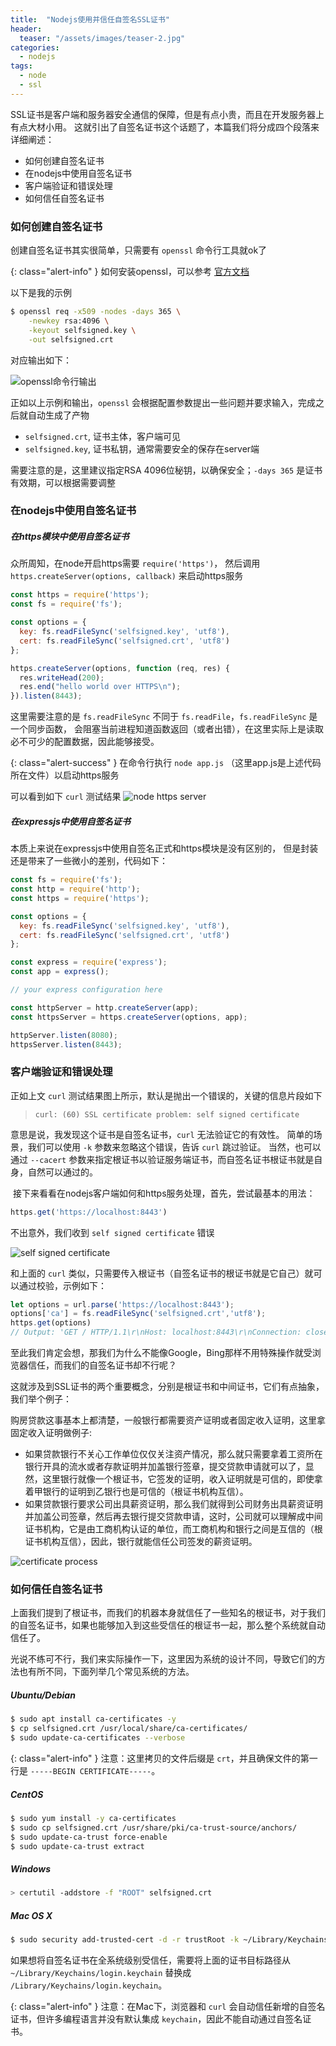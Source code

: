 ```yaml
---
title:  "Nodejs使用并信任自签名SSL证书"
header:
  teaser: "/assets/images/teaser-2.jpg"
categories:
  - nodejs
tags:
  - node
  - ssl
---
```


SSL证书是客户端和服务器安全通信的保障，但是有点小贵，而且在开发服务器上有点大材小用。
这就引出了自签名证书这个话题了，本篇我们将分成四个段落来详细阐述：
- 如何创建自签名证书
- 在nodejs中使用自签名证书
- 客户端验证和错误处理
- 如何信任自签名证书


### 如何创建自签名证书

创建自签名证书其实很简单，只需要有 `openssl` 命令行工具就ok了

{: class="alert-info" }
如何安装openssl，可以参考 [官方文档](https://github.com/openssl/openssl#build-and-install)

以下是我的示例

```bash
$ openssl req -x509 -nodes -days 365 \
    -newkey rsa:4096 \
    -keyout selfsigned.key \
    -out selfsigned.crt
```

对应输出如下：

![openssl命令行输出](/assets/images/nodejs/openssl.png)

正如以上示例和输出，`openssl` 会根据配置参数提出一些问题并要求输入，完成之后就自动生成了产物
- `selfsigned.crt`, 证书主体，客户端可见
- `selfsigned.key`, 证书私钥，通常需要安全的保存在server端

需要注意的是，这里建议指定RSA 4096位秘钥，以确保安全；`-days 365` 是证书有效期，可以根据需要调整

### 在nodejs中使用自签名证书

##### 在https模块中使用自签名证书

众所周知，在node开启https需要 `require('https')`，
然后调用 `https.createServer(options, callback)` 来启动https服务

```javascript
const https = require('https');
const fs = require('fs');

const options = {
  key: fs.readFileSync('selfsigned.key', 'utf8'),
  cert: fs.readFileSync('selfsigned.crt', 'utf8')
};

https.createServer(options, function (req, res) {
  res.writeHead(200);
  res.end("hello world over HTTPS\n");
}).listen(8443);
```

这里需要注意的是 `fs.readFileSync` 不同于 `fs.readFile`，`fs.readFileSync` 是一个同步函数，
会阻塞当前进程知道函数返回（或者出错），在这里实际上是读取必不可少的配置数据，因此能够接受。

{: class="alert-success" }
在命令行执行 `node app.js` （这里app.js是上述代码所在文件）以启动https服务

可以看到如下 `curl` 测试结果
![node https server](/assets/images/nodejs/node-https-app.png)


##### 在expressjs中使用自签名证书

本质上来说在expressjs中使用自签名正式和https模块是没有区别的，
但是封装还是带来了一些微小的差别，代码如下：

```javascript
const fs = require('fs');
const http = require('http');
const https = require('https');

const options = {
  key: fs.readFileSync('selfsigned.key', 'utf8'),
  cert: fs.readFileSync('selfsigned.crt', 'utf8')
};

const express = require('express');
const app = express();

// your express configuration here

const httpServer = http.createServer(app);
const httpsServer = https.createServer(options, app);

httpServer.listen(8080);
httpsServer.listen(8443);
```

### 客户端验证和错误处理

正如上文 `curl` 测试结果图上所示，默认是抛出一个错误的，关键的信息片段如下

> `curl: (60) SSL certificate problem: self signed certificate`

意思是说，我发现这个证书是自签名证书，`curl` 无法验证它的有效性。
简单的场景，我们可以使用 `-k` 参数来忽略这个错误，告诉 `curl` 跳过验证。
当然，也可以通过 `--cacert` 参数来指定根证书以验证服务端证书，而自签名证书根证书就是自身，自然可以通过的。


 接下来看看在nodejs客户端如何和https服务处理，首先，尝试最基本的用法：
```javascript
https.get('https://localhost:8443')
```
不出意外，我们收到 `self signed certificate` 错误

![self signed certificate](/assets/images/nodejs/node-https-client-err.png)

和上面的 `curl` 类似，只需要传入根证书（自签名证书的根证书就是它自己）就可以通过校验，示例如下：
```javascript
let options = url.parse('https://localhost:8443');
options['ca'] = fs.readFileSync('selfsigned.crt','utf8');
https.get(options)
// Output: 'GET / HTTP/1.1\r\nHost: localhost:8443\r\nConnection: close\r\n\r\n'
```

至此我们肯定会想，那我们为什么不能像Google，Bing那样不用特殊操作就受浏览器信任，而我们的自签名证书却不行呢？

这就涉及到SSL证书的两个重要概念，分别是根证书和中间证书，它们有点抽象，我们举个例子：

购房贷款这事基本上都清楚，一般银行都需要资产证明或者固定收入证明，这里拿固定收入证明做例子:

- 如果贷款银行不关心工作单位仅仅关注资产情况，那么就只需要拿着工资所在银行开具的流水或者存款证明并加盖银行签章，提交贷款申请就可以了，显然，这里银行就像一个根证书，它签发的证明，收入证明就是可信的，即使拿着甲银行的证明到乙银行也是可信的（根证书机构互信）。
- 如果贷款银行要求公司出具薪资证明，那么我们就得到公司财务出具薪资证明并加盖公司签章，然后再去银行提交贷款申请，这时，公司就可以理解成中间证书机构，它是由工商机构认证的单位，而工商机构和银行之间是互信的（根证书机构互信），因此，银行就能信任公司签发的薪资证明。

![certificate process](/assets/images/nodejs/certificate-proc.png)


### 如何信任自签名证书

上面我们提到了根证书，而我们的机器本身就信任了一些知名的根证书，对于我们的自签名证书，如果也能够加入到这些受信任的根证书一起，那么整个系统就自动信任了。

光说不练可不行，我们来实际操作一下，这里因为系统的设计不同，导致它们的方法也有所不同，下面列举几个常见系统的方法。

##### Ubuntu/Debian

```bash
$ sudo apt install ca-certificates -y
$ cp selfsigned.crt /usr/local/share/ca-certificates/
$ sudo update-ca-certificates --verbose
```

{: class="alert-info" }
注意：这里拷贝的文件后缀是 `crt`，并且确保文件的第一行是 `-----BEGIN CERTIFICATE-----`。

##### CentOS

```bash
$ sudo yum install -y ca-certificates
$ sudo cp selfsigned.crt /usr/share/pki/ca-trust-source/anchors/
$ sudo update-ca-trust force-enable
$ sudo update-ca-trust extract
```

##### Windows

```bash
> certutil -addstore -f "ROOT" selfsigned.crt
```

##### Mac OS X

```bash
$ sudo security add-trusted-cert -d -r trustRoot -k ~/Library/Keychains/login.keychain "selfsigned.crt"
```

如果想将自签名证书在全系统级别受信任，需要将上面的证书目标路径从 `~/Library/Keychains/login.keychain` 替换成 `/Library/Keychains/login.keychain`。

{: class="alert-info" }
注意：在Mac下，浏览器和 `curl` 会自动信任新增的自签名证书，但许多编程语言并没有默认集成 `keychain`，因此不能自动通过自签名证书。

